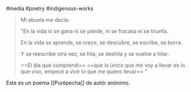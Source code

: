 #media #poetry #indigenous-works

>Mi abuela me decía:
>
>"En la vida ni se gana ni se pierde,
>ni se fracasa
>ni se triunfa.
>
> En la vida se aprende,
> se crece,
> se descubre,
> se escribe,
> se borra.
> 
> Y se reescribe otra vez,
> se hila,
> se deshila y
> se vuelve a hilar.
> 
>==El día que comprendí==
>==que lo único que me voy a llevar es lo que vivo, empecé a vivir lo que me quiero llevar== "

Este es un poema [[Purépecha]] de autór anónimo. 